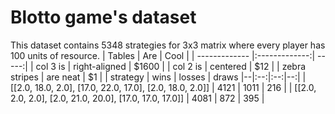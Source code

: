 # Blotto game's dataset
This dataset contains 5348 strategies for 3x3 matrix where every player has 100 units of resource. 
| Tables        | Are           | Cool  |
| ------------- |:-------------:| -----:|
| col 3 is      | right-aligned | $1600 |
| col 2 is      | centered      |   $12 |
| zebra stripes | are neat      |    $1 |
| strategy | wins | losses | draws
|--|:--:|:--:|--:|
| [[2.0, 18.0, 2.0], [17.0, 22.0, 17.0], [2.0, 18.0, 2.0]] | 4121 | 1011 | 216 |
| [[2.0, 2.0, 2.0], [2.0, 21.0, 20.0], [17.0, 17.0, 17.0]] | 4081 | 872 | 395 |
